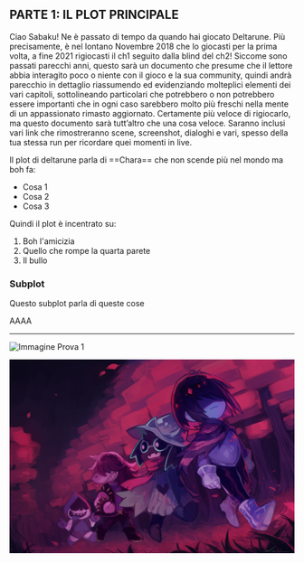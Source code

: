 ## PARTE 1: IL PLOT PRINCIPALE

Ciao Sabaku! Ne è passato di tempo da quando hai giocato Deltarune. Più precisamente, è nel lontano Novembre 2018 che lo giocasti per la prima volta, a fine 2021 rigiocasti il ch1 seguito dalla blind del ch2! Siccome sono passati parecchi anni, questo sarà un documento che presume che il lettore abbia interagito poco o niente con il gioco e la sua community, quindi andrà parecchio in dettaglio riassumendo ed evidenziando molteplici elementi dei vari capitoli, sottolineando particolari che potrebbero o non potrebbero essere importanti che in ogni caso sarebbero molto più freschi nella mente di un appassionato rimasto aggiornato. Certamente più veloce di rigiocarlo, ma questo documento sarà tutt’altro che una cosa veloce. Saranno inclusi vari link che rimostreranno scene, screenshot, dialoghi e vari, spesso della tua stessa run per ricordare quei momenti in live.

Il plot di deltarune parla di ==Chara== che non scende più nel mondo ma boh fa:

- Cosa 1
- Cosa 2
- Cosa 3

Quindi il plot è incentrato su:

1. Boh l'amicizia
2. Quello che rompe la quarta parete
3. Il bullo

### Subplot

Questo subplot parla di queste cose

AAAA

---

![Immagine Prova 1](https://nintendoeverything.com/wp-content/uploads/deltarune-z.jpg)

![Immagine Prova 1](assets/img/test.png)
